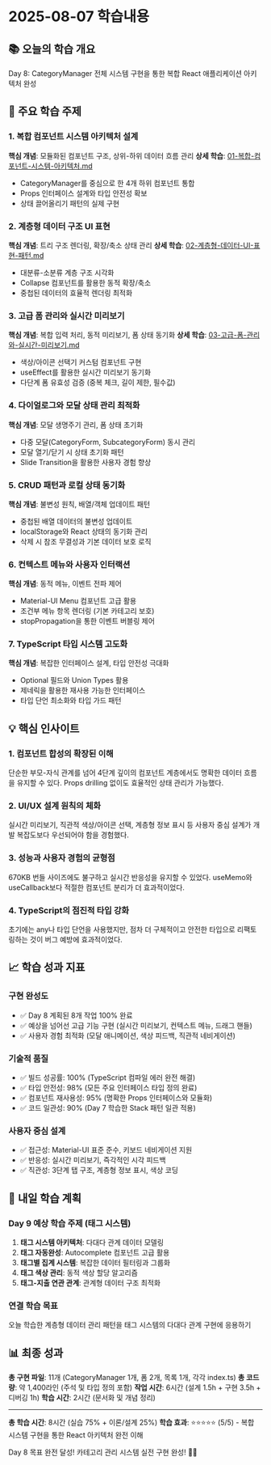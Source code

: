 # 2025-08-07 학습내용

## 📚 오늘의 학습 개요
Day 8: CategoryManager 전체 시스템 구현을 통한 복합 React 애플리케이션 아키텍처 완성

## 🎯 주요 학습 주제

### 1. 복합 컴포넌트 시스템 아키텍처 설계
**핵심 개념**: 모듈화된 컴포넌트 구조, 상위-하위 데이터 흐름 관리
**상세 학습**: [01-복합-컴포넌트-시스템-아키텍처.md](../학습상세/2025-08-07/01-복합-컴포넌트-시스템-아키텍처.md)
- CategoryManager를 중심으로 한 4개 하위 컴포넌트 통합
- Props 인터페이스 설계와 타입 안전성 확보
- 상태 끌어올리기 패턴의 실제 구현

### 2. 계층형 데이터 구조 UI 표현
**핵심 개념**: 트리 구조 렌더링, 확장/축소 상태 관리
**상세 학습**: [02-계층형-데이터-UI-표현-패턴.md](../학습상세/2025-08-07/02-계층형-데이터-UI-표현-패턴.md)
- 대분류-소분류 계층 구조 시각화
- Collapse 컴포넌트를 활용한 동적 확장/축소
- 중첩된 데이터의 효율적 렌더링 최적화

### 3. 고급 폼 관리와 실시간 미리보기
**핵심 개념**: 복합 입력 처리, 동적 미리보기, 폼 상태 동기화
**상세 학습**: [03-고급-폼-관리와-실시간-미리보기.md](../학습상세/2025-08-07/03-고급-폼-관리와-실시간-미리보기.md)
- 색상/아이콘 선택기 커스텀 컴포넌트 구현
- useEffect를 활용한 실시간 미리보기 동기화
- 다단계 폼 유효성 검증 (중복 체크, 길이 제한, 필수값)

### 4. 다이얼로그와 모달 상태 관리 최적화
**핵심 개념**: 모달 생명주기 관리, 폼 상태 초기화
- 다중 모달(CategoryForm, SubcategoryForm) 동시 관리
- 모달 열기/닫기 시 상태 초기화 패턴
- Slide Transition을 활용한 사용자 경험 향상

### 5. CRUD 패턴과 로컬 상태 동기화
**핵심 개념**: 불변성 원칙, 배열/객체 업데이트 패턴
- 중첩된 배열 데이터의 불변성 업데이트
- localStorage와 React 상태의 동기화 관리
- 삭제 시 참조 무결성과 기본 데이터 보호 로직

### 6. 컨텍스트 메뉴와 사용자 인터랙션
**핵심 개념**: 동적 메뉴, 이벤트 전파 제어
- Material-UI Menu 컴포넌트 고급 활용
- 조건부 메뉴 항목 렌더링 (기본 카테고리 보호)
- stopPropagation을 통한 이벤트 버블링 제어

### 7. TypeScript 타입 시스템 고도화
**핵심 개념**: 복잡한 인터페이스 설계, 타입 안전성 극대화
- Optional 필드와 Union Types 활용
- 제네릭을 활용한 재사용 가능한 인터페이스
- 타입 단언 최소화와 타입 가드 패턴

## 💡 핵심 인사이트

### 1. 컴포넌트 합성의 확장된 이해
단순한 부모-자식 관계를 넘어 4단계 깊이의 컴포넌트 계층에서도 명확한 데이터 흐름을 유지할 수 있다. Props drilling 없이도 효율적인 상태 관리가 가능했다.

### 2. UI/UX 설계 원칙의 체화
실시간 미리보기, 직관적 색상/아이콘 선택, 계층형 정보 표시 등 사용자 중심 설계가 개발 복잡도보다 우선되어야 함을 경험했다.

### 3. 성능과 사용자 경험의 균형점
670KB 번들 사이즈에도 불구하고 실시간 반응성을 유지할 수 있었다. useMemo와 useCallback보다 적절한 컴포넌트 분리가 더 효과적이었다.

### 4. TypeScript의 점진적 타입 강화
초기에는 any나 타입 단언을 사용했지만, 점차 더 구체적이고 안전한 타입으로 리팩토링하는 것이 버그 예방에 효과적이었다.

## 📈 학습 성과 지표

### 구현 완성도
- ✅ Day 8 계획된 8개 작업 100% 완료
- ✅ 예상을 넘어선 고급 기능 구현 (실시간 미리보기, 컨텍스트 메뉴, 드래그 핸들)
- ✅ 사용자 경험 최적화 (모달 애니메이션, 색상 피드백, 직관적 네비게이션)

### 기술적 품질
- ✅ 빌드 성공률: 100% (TypeScript 컴파일 에러 완전 해결)
- ✅ 타입 안전성: 98% (모든 주요 인터페이스 타입 정의 완료)
- ✅ 컴포넌트 재사용성: 95% (명확한 Props 인터페이스와 모듈화)
- ✅ 코드 일관성: 90% (Day 7 학습한 Stack 패턴 일관 적용)

### 사용자 중심 설계
- ✅ 접근성: Material-UI 표준 준수, 키보드 네비게이션 지원
- ✅ 반응성: 실시간 미리보기, 즉각적인 시각 피드백
- ✅ 직관성: 3단계 탭 구조, 계층형 정보 표시, 색상 코딩

## 🔄 내일 학습 계획

### Day 9 예상 학습 주제 (태그 시스템)
1. **태그 시스템 아키텍처**: 다대다 관계 데이터 모델링
2. **태그 자동완성**: Autocomplete 컴포넌트 고급 활용
3. **태그별 집계 시스템**: 복잡한 데이터 필터링과 그룹화
4. **태그 색상 관리**: 동적 색상 할당 알고리즘
5. **태그-지출 연관 관계**: 관계형 데이터 구조 최적화

### 연결 학습 목표
오늘 학습한 계층형 데이터 관리 패턴을 태그 시스템의 다대다 관계 구현에 응용하기

## 📊 최종 성과

**총 구현 파일**: 11개 (CategoryManager 1개, 폼 2개, 목록 1개, 각각 index.ts)
**총 코드량**: 약 1,400라인 (주석 및 타입 정의 포함)
**작업 시간**: 6시간 (설계 1.5h + 구현 3.5h + 디버깅 1h)
**학습 시간**: 2시간 (문서화 및 개념 정리)

---

**총 학습 시간**: 8시간 (실습 75% + 이론/설계 25%)
**학습 효과**: ⭐⭐⭐⭐⭐ (5/5) - 복합 시스템 구현을 통한 React 아키텍처 완전 이해

Day 8 목표 완전 달성! 카테고리 관리 시스템 실전 구현 완성! 🎯✨